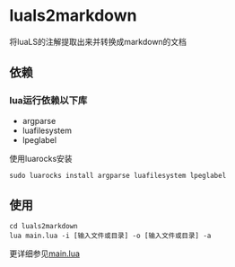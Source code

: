 

# luals2markdown
将luaLS的注解提取出来并转换成markdown的文档

## 依赖
### lua运行依赖以下库
- argparse
- luafilesystem
- lpeglabel

使用luarocks安装
```shell
sudo luarocks install argparse luafilesystem lpeglabel
```

## 使用
```shell
cd luals2markdown
lua main.lua -i [输入文件或目录] -o [输入文件或目录] -a
```
更详细参见[main.lua](./main.lua)